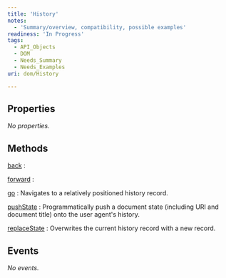 ```yaml
---
title: 'History'
notes:
  - 'Summary/overview, compatibility, possible examples'
readiness: 'In Progress'
tags:
  - API_Objects
  - DOM
  - Needs_Summary
  - Needs_Examples
uri: dom/History

---
```

## Properties

*No properties.*

## Methods

[back](/dom/History/back)
:

[forward](/dom/History/forward)
:

[go](/dom/History/go)
:   Navigates to a relatively positioned history record.

[pushState](/dom/History/pushState)
:   Programmatically push a document state (including URI and document title) onto the user agent's history.

[replaceState](/dom/History/replaceState)
:   Overwrites the current history record with a new record.

## Events

*No events.*

